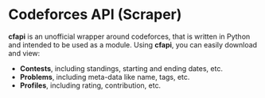 # Codeforces API (Scraper)

**cfapi** is an unofficial wrapper around codeforces, that is written in Python and intended to be used as a module. Using **cfapi**, you can easily download and view:

* **Contests**, including standings, starting and ending dates, etc.
* **Problems**, including meta-data like name, tags, etc.
* **Profiles**, including rating, contribution, etc.
